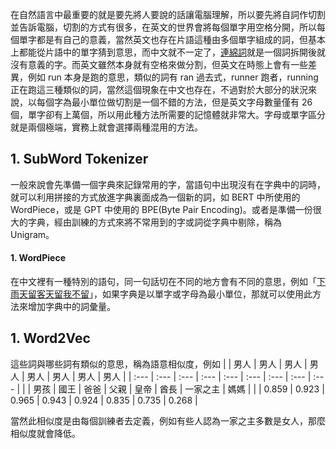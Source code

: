 在自然語言中最重要的就是要先將人要說的話讓電腦理解，所以要先將自詞作切割並告訴電腦，切割的方式有很多，在英文的世界會將每個單字用空格分開，所以每個單字都是有自己的意義，當然英文也存在片語這種由多個單字組成的詞，但基本上都能從片語中的單字猜到意思，而中文就不一定了，[連綿詞](https://zh.wikipedia.org/zh-tw/%E8%81%AF%E7%B6%BF%E8%A9%9E)就是一個詞拆開後就沒有意義的字。而英文雖然本身就有空格來做分割，但英文在時態上會有一些差異，例如 run 本身是跑的意思，類似的詞有 ran 過去式，runner 跑者，running 正在跑這三種類似的詞，當然這個現象在中文也存在，不過對於大部分的狀況來說，以每個字為最小單位做切割是一個不錯的方法，但是英文字母數量僅有 26 個，單字卻有上萬個，所以用此種方法所需要的記憶體就非常大。字母或單字區分就是兩個極端，實務上就會選擇兩種混用的方法。

## 1. SubWord Tokenizer
一般來說會先準備一個字典來記錄常用的字，當語句中出現沒有在字典中的詞時，就可以利用拼接的方式放進字典裏面成為一個新的詞，如 BERT 中所使用的 WordPiece，或是 GPT 中使用的 BPE(Byte Pair Encoding)。或者是準備一份很大的字典，經由訓練的方式來將不常用到的字或詞從字典中剔除，稱為 Unigram。
#### 1. WordPiece
在中文裡有一種特別的語句，同一句話切在不同的地方會有不同的意思，例如「[下雨天留客天留我不留](https://zh.wikipedia.org/zh-tw/%E4%B8%8B%E9%9B%A8%E5%A4%A9%E7%95%99%E5%AE%A2%E5%A4%A9%E7%95%99%E6%88%91%E4%B8%8D%E7%95%99)」，如果字典是以單字或字母為最小單位，那就可以使用此方法來增加字典中的詞彙量。

## 1. Word2Vec
這些詞與哪些詞有類似的意思，稱為語意相似度，例如
|  | 男人 | 男人 | 男人 | 男人 | 男人 | 男人 | 男人 | 男人 |
| :--- | :--- | :--- | :--- | :--- | :--- | :--- | :--- | :--- |
|  | 男孩 | 國王 | 爸爸 | 父親 | 皇帝 | 酋長 | 一家之主 | 媽媽 |
|  | 0.859 | 0.923 | 0.965 | 0.943 | 0.924 | 0.835 | 0.735 | 0.268 |

當然此相似度是由每個訓練者去定義，例如有些人認為一家之主多數是女人，那麼相似度就會降低。
